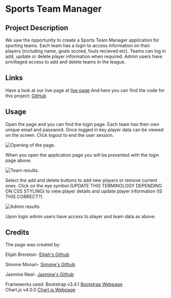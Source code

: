 # Sports Team Manager

## Project Description

We saw the opportunity to create a Sports Team Manager application for sporting teams. Each team has a login to access information on their players (including name, goals scored, fouls recieved etc). Teams can log in add, update or delete player information when required. Admin users have privillaged access to add and delete teams in the league.


## Links

Have a look at our live page at [live page](ADD-HEROKU-LINK) And here you can find the code for this project: [GitHub](https://github.com/Elibrer/sports-team-manager)

## Usage

Open the page and you can find the login page. Each team has their own unique email and password. Once logged in key player data can be viewed on the screen.
Click logout to end the user session.

![Opening of the page.](ADD-SCREENSHOT-OF-HOMEPAGE)

When you open the application page you will be presented with the login page above.

![Team results.](.ADD-MANAGE-PAGE-SCREENSHOT)

Select the add and delete buttons to add new players or remove current ones. Click on the eye symbol (UPDATE THIS TERMINOLOGY DEPENDING ON CSS STYLING) to view player details and update player information (IS THIS CORRECT?).

![Admin results.](./assets/images/README-3.png)

Upon login admin users have access to player and team data as above.

## Credits

The page was created by:

Elijah Brereton- [Elijah's Github](https://github.com/Garethus)

Simone Monari- [Simone's Github](https://github.com/Purplelume)

Jasmine Neal- [Jasmine's Github](https://github.com/Jvn101)



Frameworks used: Bootstrap v3.4.1 [Bootstrap Webpage](https://getbootstrap.com/docs/4.0/getting-started/introduction/) <br />
Chart.js v4.0.0 [Chart.js Webpage](https://www.chartjs.org/docs/latest/)


